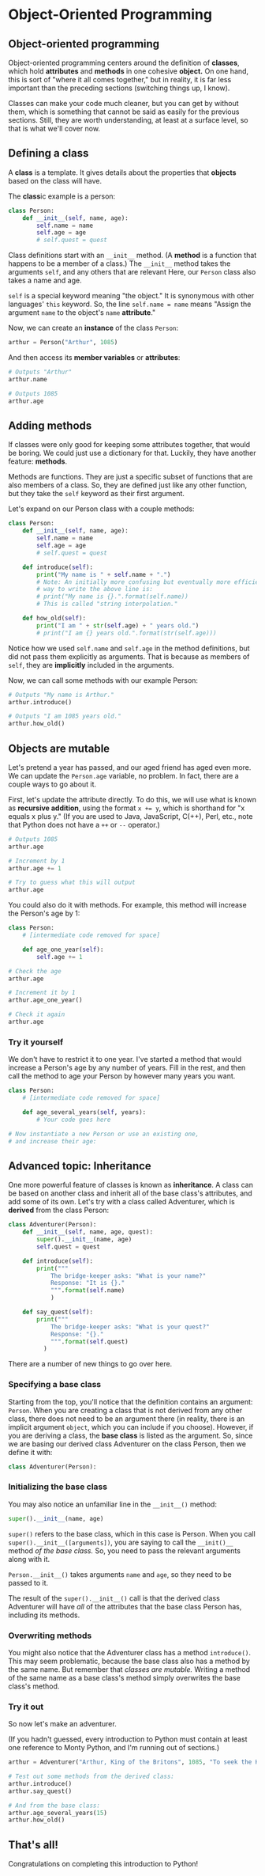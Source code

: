 # Object-Oriented Programming

## Object-oriented programming

Object-oriented programming centers around the definition of **classes**, which
hold **attributes** and **methods** in one cohesive **object.** On one hand, this
is sort of "where it all comes together," but in reality, it is far less important
than the preceding sections (switching things up, I know). 

Classes can make your code much cleaner, but you can get by without them, which
is something that cannot be said as easily for the previous sections. Still,
they are worth understanding, at least at a surface level, so that is what we'll
cover now.

## Defining a class

A **class** is a template. It gives details about the properties that **objects**
based on the class will have.

The **class**ic example is a person:

```python
class Person:
    def __init__(self, name, age):
        self.name = name
        self.age = age
        # self.quest = quest
```

Class definitions start with an `__init__` method. (A **method** is a function
that happens to be a member of a class.) The `__init__` method takes the arguments
`self`, and any others that are relevant  Here, our `Person` class also takes a
name and age.

`self` is a special keyword meaning "the object." It is synonymous with other
languages' `this` keyword. So, the line `self.name = name` means "Assign
the argument `name` to the object's `name` **attribute**."

Now, we can create an **instance** of the class `Person`:

```python
arthur = Person("Arthur", 1085)
```

And then access its **member variables** or **attributes**:

```python
# Outputs "Arthur"
arthur.name

# Outputs 1085
arthur.age
```

## Adding methods

If classes were only good for keeping some attributes together, that would be
boring. We could just use a dictionary for that. Luckily, they have another
feature: **methods**.

Methods are functions. They are just a specific subset of functions that are
also members of a class. So, they are defined just like any other function,
but they take the `self` keyword as their first argument.

Let's expand on our Person class with a couple methods:

```python
class Person:
    def __init__(self, name, age):
        self.name = name
        self.age = age
        # self.quest = quest

    def introduce(self):
        print("My name is " + self.name + ".")
        # Note: An initially more confusing but eventually more efficient
        # way to write the above line is:
        # print("My name is {}.".format(self.name))
        # This is called "string interpolation."

    def how_old(self):
        print("I am " + str(self.age) + " years old.")
        # print("I am {} years old.".format(str(self.age)))
```

Notice how we used `self.name` and `self.age` in the method definitions, but
did not pass them explicitly as arguments. That is because as members of `self`,
they are **implicitly** included in the arguments.

Now, we can call some methods with our example Person:

```python
# Outputs "My name is Arthur."
arthur.introduce()

# Outputs "I am 1085 years old."
arthur.how_old()
```

## Objects are mutable

Let's pretend a year has passed, and our aged friend has aged even more. We can
update the `Person.age` variable, no problem. In fact, there are a
couple ways to go about it.

First, let's update the attribute directly. To do this, we will use what is known
as **recursive addition**, using the format `x += y`, which is shorthand for
"x equals x plus y." (If you are used to Java, JavaScript, C(++), Perl, etc.,
note that Python does not have a `++` or `--` operator.)

```python
# Outputs 1085
arthur.age

# Increment by 1
arthur.age += 1

# Try to guess what this will output
arthur.age
```

You could also do it with methods. For example, this method will increase the
Person's age by 1:

```python
class Person:
    # [intermediate code removed for space]

    def age_one_year(self):
        self.age += 1

# Check the age
arthur.age

# Increment it by 1
arthur.age_one_year()

# Check it again
arthur.age
```

### Try it yourself

We don't have to restrict it to one year. I've started a method that would
increase a Person's age by any number of years. Fill in the rest, and then call
the method to age your Person by however many years you want.

```python
class Person:
    # [intermediate code removed for space]

    def age_several_years(self, years):
        # Your code goes here

# Now instantiate a new Person or use an existing one,
# and increase their age:
```

## Advanced topic: Inheritance

One more powerful feature of classes is known as **inheritance**. A class can be
based on another class and inherit all of the base class's attributes, and add
some of its own. Let's try with a class called Adventurer, which is **derived**
from the class Person:

```python
class Adventurer(Person):
    def __init__(self, name, age, quest):
        super().__init__(name, age)
        self.quest = quest

    def introduce(self):
        print("""
            The bridge-keeper asks: "What is your name?"
            Response: "It is {}."
            """.format(self.name)
            )

    def say_quest(self):
        print("""
            The bridge-keeper asks: "What is your quest?"
            Response: "{}."
            """.format(self.quest)
          )
```

There are a number of new things to go over here.

### Specifying a base class

Starting from the top, you'll
notice that the definition contains an argument: `Person`. When you are creating
a class that is not derived from any other class, there does not need to be an
argument there (in reality, there is an implicit argument `object`, which you
can include if you choose). However, if you are deriving a class, the **base class**
is listed as the argument. So, since we are basing our derived class Adventurer
on the class Person, then we define it with:

```python
class Adventurer(Person):
```

### Initializing the base class

You may also notice an unfamiliar line in the `__init__()` method:

```python
super().__init__(name, age)
```

`super()` refers to the base class, which in this case is Person. When you call
`super().__init__([arguments])`, you are saying to call the `__init()__` method
*of the base class.* So, you need to pass the relevant arguments along with it.

`Person.__init__()` takes arguments `name` and `age`, so they need to be passed
to it.

The result of the `super().__init__()` call is that the derived class Adventurer
will have *all* of the attributes that the base class Person has, including its
methods.

### Overwriting methods

You might also notice that the Adventurer class has a method `introduce()`. This
may seem problematic, because the base class also has a method by the same name.
But remember that *classes are mutable.* Writing a method of the same name as a
base class's method simply overwrites the base class's method.

### Try it out

So now let's make an adventurer.

(If you hadn't guessed, every introduction to Python must contain at least one
reference to Monty Python, and I'm running out of sections.)

```python
arthur = Adventurer("Arthur, King of the Britons", 1085, "To seek the Holy Grail")

# Test out some methods from the derived class:
arthur.introduce()
arthur.say_quest()

# And from the base class:
arthur.age_several_years(15)
arthur.how_old()
```

## That's all!

Congratulations on completing this introduction to Python!
